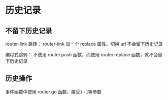 # 历史记录

## 不留下历史记录

router-link 跳转：
router-link 加一个 replace 属性，切换 url 不会留下历史记录

编程式跳转：
不使用 router.push 函数，而使用 router.replace 函数，就不会留下历史记录

## 历史操作

事件函数中使用 router.go 函数，接受`1` `-1`等参数
